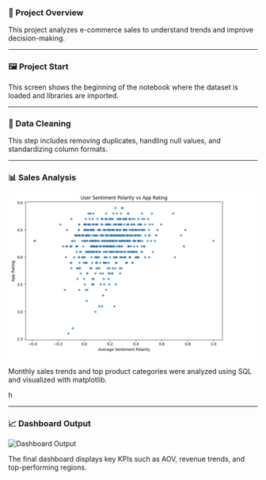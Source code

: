  


### 📍 Project Overview    
This project analyzes e-commerce sales to understand trends and improve decision-making.


[
](https://github.com/shedar97/Google-Play-store/blob/main/data%20entry%20screenshots.png/Screen%20Shot%202025-04-22%20data%20entry%20code%201.png?raw=true)







---

### 🖼️  Project Start 


This screen shows the beginning of the notebook where the dataset is loaded and libraries are imported.















---

### 🧹    Data Cleaning


This step includes removing duplicates, handling null values, and standardizing column formats.














---

### 📊  Sales Analysis
![Sales Analysis](https://github.com/shedar97/Google-Play-store/blob/main/data%20entry%20screenshots.png/Screen%20Shot%202025-04-22%20at%2011.04.37%20PM.png?raw=true,https://github.com/shedar97/Google-Play-store/blob/main/data%20entry%20screenshots.png/Screen%20Shot%202025-04-22%20at%2011.03.38%20PM.png?raw=true,https://github.com/shedar97/Google-Play-store/blob/main/data%20entry%20screenshots.png/Screen%20Shot%202025-04-22%20at%2011.01.57%20PM.png?raw=true,https://github.com/shedar97/Google-Play-store/blob/main/data%20entry%20screenshots.png/Screen%20Shot%202025-04-22%20at%2011.02.39%20PM.png?raw=true,https://github.com/shedar97/Google-Play-store/blob/main/data%20entry%20screenshots.png/Screen%20Shot%202025-04-22%20at%2011.05.22%20PM.png?raw=true)

Monthly sales trends and top product categories were analyzed using SQL and visualized with matplotlib.



h














---

### 📈  Dashboard Output
![Dashboard Output](images/dashboard.png)

The final dashboard displays key KPIs such as AOV, revenue trends, and top-performing regions.






















